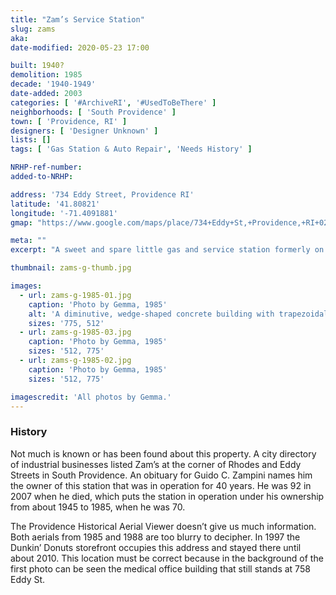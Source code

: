 ```yaml
---
title: "Zam’s Service Station"
slug: zams
aka:
date-modified: 2020-05-23 17:00

built: 1940?
demolition: 1985
decade: '1940-1949'
date-added: 2003
categories: [ '#ArchiveRI', '#UsedToBeThere' ]
neighborhoods: [ 'South Providence' ]
town: [ 'Providence, RI' ]
designers: [ 'Designer Unknown' ]
lists: []
tags: [ 'Gas Station & Auto Repair', 'Needs History' ]

NRHP-ref-number:
added-to-NRHP:

address: '734 Eddy Street, Providence RI'
latitude: '41.80821'
longitude: '-71.4091881'
gmap: "https://www.google.com/maps/place/734+Eddy+St,+Providence,+RI+02903/@41.80821,-71.4091881,17z/data=!3m1!4b1!4m5!3m4!1s0x89e44567edecd80d:0x196fb7386338fed6!8m2!3d41.80821!4d-71.4069994"

meta: ""
excerpt: "A sweet and spare little gas and service station formerly on Eddy Street. Love the painted transom sign."

thumbnail: zams-g-thumb.jpg

images:
  - url: zams-g-1985-01.jpg
    caption: 'Photo by Gemma, 1985'
    alt: 'A diminutive, wedge-shaped concrete building with trapezoidal office inside and tso gas pumps outside with no overhead canopy'
    sizes: '775, 512'
  - url: zams-g-1985-03.jpg
    caption: 'Photo by Gemma, 1985'
    sizes: '512, 775'
  - url: zams-g-1985-02.jpg
    caption: 'Photo by Gemma, 1985'
    sizes: '512, 775'

imagescredit: 'All photos by Gemma.'
---
```


### History

Not much is known or has been found about this property. A city directory of industrial businesses listed Zam’s at the corner of Rhodes and Eddy Streets in South Providence. An obituary for Guido C. Zampini names him the owner of this station that was in operation for 40 years. He was 92 in 2007 when he died, which puts the station in operation under his ownership from about 1945 to 1985, when he was 70.

The Providence Historical Aerial Viewer doesn’t give us much information. Both aerials from 1985 and 1988 are too blurry to decipher. In 1997 the Dunkin’ Donuts storefront occupies this address and stayed there until about 2010. This location must be correct because in the background of the first photo can be seen the medical office building that still stands at 758 Eddy St.
